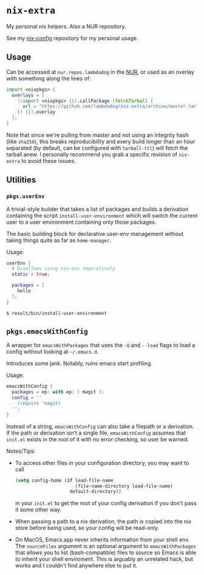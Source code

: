 # `nix-extra`

My personal nix helpers. Also a NUR repository.

See my [nix-config](https://github.com/lambdadog/nix-config)
repository for my personal usage.

## Usage

Can be accessed at `nur.repos.lambdadog` in the
[NUR](https://github.com/nix-community/NUR), or used as an overlay
with something along the lines of:

```nix
import <nixpkgs> {
  overlays = [
    ((import <nixpkgs> {}).callPackage (fetchTarball {
      url = "https://github.com/lambdadog/nix-extra/archive/master.tar.gz";
    }) {}).overlay
  ];
}
```

Note that since we're pulling from master and not using an integrity
hash (like `sha256`), this breaks reproducibility and every build
longer than an hour separated (by default, can be configured with
`tarball-ttl`) will fetch the tarball anew. I personally recommend you
grab a specific revision of `nix-extra` to avoid these issues.

## Utilities

### `pkgs.userEnv`

A trivial-style builder that takes a list of packages and builds a
derivation containing the script `install-user-environment` which will
switch the current user to a user environment containing only those
packages.

The basic building block for declarative user-env management without
taking things quite as far as `home-manager`.

Usage:

```nix
userEnv {
  # Disallows using nix-env imperatively
  static = true;

  packages = [
    hello
  ];
}
```

```sh
$ result/bin/install-user-environment
```

## `pkgs.emacsWithConfig`

A wrapper for `emacsWithPackages` that uses the `-Q` and `--load`
flags to load a config without looking at `~/.emacs.d`.

Introduces some jank. Notably, ruins emacs start profiling.

Usage:

```nix
emacsWithConfig {
  packages = ep: with ep; [ magit ];
  config = ''
    (require 'magit)
  '';
}
```

Instead of a string, `emacsWithConfig` can also take a filepath or a
derivation. If the path or derivation isn't a single file,
`emacsWithConfig` assumes that `init.el` exists in the root of it with
no error checking, so user be warned.

Notes/Tips:

  - To access other files in your configuration directory, you may
    want to call

    ```lisp
    (setq config-home (if load-file-name
                          (file-name-directory load-file-name)
                        default-directory))
    ```

    in your `init.el` to get the root of your config derivation if you
    don't pass it some other way.

  - When passing a path to a nix derivation, the path is copied into
    the nix store before being used, so your config will be read-only.

  - On MacOS, Emacs.app never inherits information from your shell
    env. The `sourceFiles` argument is an optional argument to
    `emacsWithPackages` that allows you to list (bash-compatible)
    files to source so Emacs is able to inherit your shell
    enviroment. This is arguably an unrelated hack, but works and I
    couldn't find anywhere else to put it.

